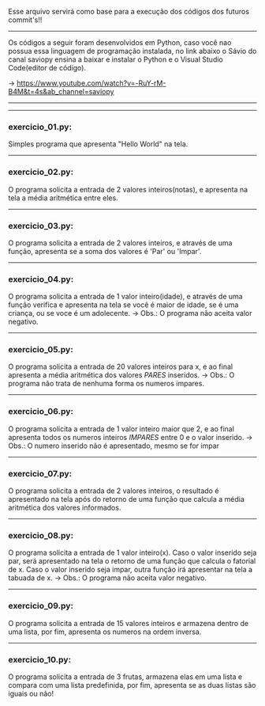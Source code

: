 Esse arquivo servirá como base para a execução dos códigos
dos futuros commit's!!
___________________________________________________________

Os códigos a seguir foram desenvolvidos em Python, caso
você nao possua essa linguagem de programação instalada,
no link abaixo o Sávio do canal saviopy ensina a baixar 
e instalar o Python e o Visual Studio Code(editor de
código).

-> https://www.youtube.com/watch?v=-RuY-rM-B4M&t=4s&ab_channel=saviopy

___________________________________________________________
___________________________________________________________


### exercicio_01.py:
Simples programa que apresenta "Hello World" na tela.
___________________________________________________________

### exercicio_02.py:
O programa solicita a entrada de 2 valores inteiros(notas),
e apresenta na tela a média aritmética entre eles.
___________________________________________________________

### exercicio_03.py:
O programa solicita a entrada de 2 valores inteiros,
e através de uma função, apresenta se a soma dos valores
é 'Par' ou 'Impar'.
___________________________________________________________

### exercicio_04.py:
O programa solicita a entrada de 1 valor inteiro(idade),
e através de uma função verifica e apresenta na tela se
você é maior de idade, se é uma criança, ou se voce é um
adolecente.
-> Obs.: O programa não aceita valor negativo.
___________________________________________________________

### exercicio_05.py:
O programa solicita a entrada de 20 valores inteiros para
x, e ao final apresenta a média aritmética dos valores *PARES* inseridos.
-> Obs.: O programa não trata de nenhuma forma os numeros impares.
___________________________________________________________

### exercicio_06.py:
O programa solicita a entrada de 1 valor inteiro maior
que 2, e ao final apresenta todos os numeros inteiros 
*IMPARES* entre 0 e o valor inserido.
-> Obs.: O numero inserido não é apresentado, mesmo se for impar
___________________________________________________________

### exercicio_07.py:
O programa solicita a entrada de 2 valores inteiros, o resultado é apresentado na tela após do retorno de uma função que calcula a média aritmética dos valores informados.
___________________________________________________________

### exercicio_08.py:
O programa solicita a entrada de 1 valor inteiro(x).
Caso o valor inserido seja par, será apresentado na tela o retorno de uma função que calcula o fatorial de x.
Caso o valor inserido seja impar, outra função irá apresentar na tela a tabuada de x.
-> Obs.: O programa não aceita valor negativo.
___________________________________________________________

### exercicio_09.py:
O programa solicita a entrada de 15 valores inteiros e armazena dentro de uma lista, por fim, apresenta os numeros na ordem inversa.
___________________________________________________________

### exercicio_10.py:
O programa solicita a entrada de 3 frutas, armazena elas em uma lista e compara com uma lista predefinida, por fim, apresenta se as duas listas são iguais ou não!